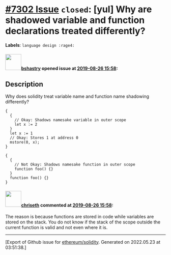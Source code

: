 # [\#7302 Issue](https://github.com/ethereum/solidity/issues/7302) `closed`: [yul] Why are shadowed variable and function declarations treated differently?
**Labels**: `language design :rage4:`


#### <img src="https://avatars.githubusercontent.com/u/2388185?v=4" width="50">[bshastry](https://github.com/bshastry) opened issue at [2019-08-26 15:58](https://github.com/ethereum/solidity/issues/7302):

## Description

Why does solidity treat variable name and function name shadowing differently?

```
{
  {
    // Okay: Shadows namesake variable in outer scope
    let x := 2
  }
  let x := 1
  // Okay: Stores 1 at address 0
  mstore(0, x);
}
```

```
{
  {
    // Not Okay: Shadows namesake function in outer scope
    function foo() {}
  }
  function foo() {}
}
```

#### <img src="https://avatars.githubusercontent.com/u/9073706?v=4" width="50">[chriseth](https://github.com/chriseth) commented at [2019-08-26 15:58](https://github.com/ethereum/solidity/issues/7302#issuecomment-525290593):

The reason is because functions are stored in code while variables are stored on the stack. You do not know if the stack of the scope outside the current function is valid and not even where it is.


-------------------------------------------------------------------------------



[Export of Github issue for [ethereum/solidity](https://github.com/ethereum/solidity). Generated on 2022.05.23 at 03:51:38.]
